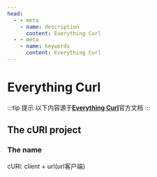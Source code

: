 ```yaml
---
head:
  - - meta
    - name: description
      content: Everything Curl
  - - meta
    - name: keywords
      content: Everything Curl
---
```


# Everything Curl

:::tip 提示
以下内容源于[**<u>Everything Curl</u>**](https://everything.curl.dev/)官方文档
:::

## The cURl project

### The name

cURl: client + url(url客户端)
